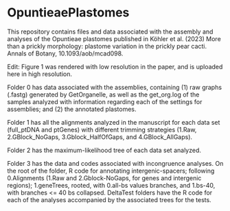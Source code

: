 # OpuntieaePlastomes

This repository contains files and data associated with the assembly and analyses of the Opuntieae plastomes published in Köhler et al. (2023) More than a prickly morphology: plastome variation in the prickly pear cacti. Annals of Botany, 10.1093/aob/mcad098.  

Edit: Figure 1 was rendered with low resolution in the paper, and is uploaded here in high resolution.

Folder 0 has data associated with the assemblies, containing (1) raw graphs (.fastg) generated by GetOrganelle, as well as the get_org.log of the samples analyzed with information regarding each of the settings for assemblies; and (2) the annotated plastomes.

Folder 1 has all the alignments analyzed in the manuscript for each data set (full_ptDNA and ptGenes) with different trimming strategies (1.Raw, 2.GBlock_NoGaps, 3.Gblock_HalfOfGaps, and 4.GBlock_AllGaps).

Folder 2 has the maximum-likelihood tree of each data set analyzed.

Folder 3 has the data and codes associated with incongruence analyses. On the root of the folder, R code for annotating intergenic-spacers; following 0.Alignments (1.Raw and 2.Gblock-NoGaps, for genes and intergenic regions); 1.geneTrees, rooted, with 0.all-bs values branches, and 1.bs-40, with branches <= 40 bs collapsed. DeltaTest folders have the R code for each of the analyses accompanied by the associated trees for the tests. 
